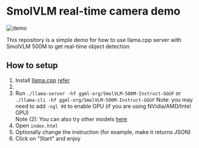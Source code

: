 # SmolVLM real-time camera demo

![demo](./demo.png)

This repository is a simple demo for how to use llama.cpp server with SmolVLM 500M to get real-time object detection

## How to setup

1. Install [llama.cpp](https://github.com/ggml-org/llama.cpp) [refer]([llama.cpp](https://github.com/ggml-org/llama.cpp))
2. 
3. Run `./llama-server -hf ggml-org/SmolVLM-500M-Instruct-GGUF`  or `./llama-cli -hf ggml-org/SmolVLM-500M-Instruct-GGUF`
   Note: you may need to add `-ngl 99` to enable GPU (if you are using NVidia/AMD/Intel GPU)  
   Note (2): You can also try other models [here](https://github.com/ggml-org/llama.cpp/blob/master/docs/multimodal.md)
4. Open `index.html`
5. Optionally change the instruction (for example, make it returns JSON)
6. Click on "Start" and enjoy
